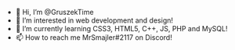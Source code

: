 - 👋 Hi, I’m @GruszekTime
- 👀 I’m interested in web development and design!
- 🌱 I’m currently learning CSS3, HTML5, C++, JS, PHP and MySQL!
- 📫 How to reach me MrSmajler#2117 on Discord!

<!---
GruszekTime/GruszekTime is a ✨ special ✨ repository because its `README.md` (this file) appears on your GitHub profile.
You can click the Preview link to take a look at your changes.
--->

